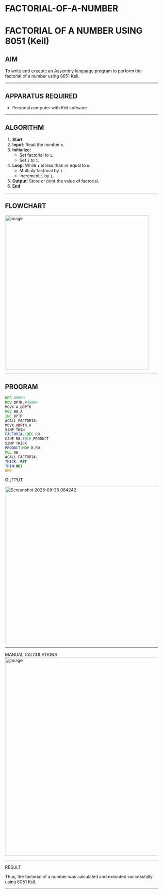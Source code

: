 # FACTORIAL-OF-A-NUMBER
# FACTORIAL OF A NUMBER USING 8051 (Keil)

## AIM
To write and execute an Assembly language program to perform the factorial of a number using 8051 Keil.

---

## APPARATUS REQUIRED
- Personal computer with Keil software

---

## ALGORITHM
1. **Start**
2. **Input**: Read the number `n`.
3. **Initialize**:
   - Set factorial to `1`.
   - Set `i` to `1`.
4. **Loop**: While `i` is less than or equal to `n`:
   - Multiply factorial by `i`.
   - Increment `i` by `1`.
5. **Output**: Store or print the value of factorial.
6. **End**

---

## FLOWCHART
<img width="472" height="506" alt="image" src="https://github.com/user-attachments/assets/27f48354-9f91-4efc-9a29-254dfee4724f" />



---

## PROGRAM
```asm
ORG 0000H
MOV DPTR,#4500H
MOVX A,@DPTR
MOV R0,A
INC DPTR
ACALL FACTORIAL
MOVX @DPTR,A
SJMP THIN
FACTORIAL:DEC R0
CJNE R0,#01H,PRODUCT
SJMP THICK
PRODUCT:MOV B,R0
MUL AB
ACALL FACTORIAL
THICK: RET
THIN:RET
END

```
OUTPUT

<img width="1171" height="513" alt="Screenshot 2025-09-25 084242" src="https://github.com/user-attachments/assets/78101a41-71f7-483e-a15a-be9a0438b5ba" />

---
MANUAL CALCULATIONS
<img width="592" height="651" alt="image" src="https://github.com/user-attachments/assets/c144e379-4d55-4d85-9bbe-aa104e3b748a" />


---

RESULT

Thus, the factorial of a number was calculated and executed successfully using 8051 Keil.

---



